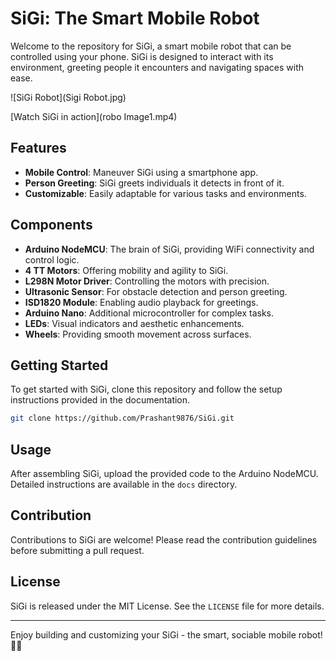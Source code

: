 # SiGi: The Smart Mobile Robot

Welcome to the repository for SiGi, a smart mobile robot that can be controlled using your phone. SiGi is designed to interact with its environment, greeting people it encounters and navigating spaces with ease.

![SiGi Robot](Sigi Robot.jpg)

[Watch SiGi in action](robo Image1.mp4)


## Features
- **Mobile Control**: Maneuver SiGi using a smartphone app.
- **Person Greeting**: SiGi greets individuals it detects in front of it.
- **Customizable**: Easily adaptable for various tasks and environments.

## Components
- **Arduino NodeMCU**: The brain of SiGi, providing WiFi connectivity and control logic.
- **4 TT Motors**: Offering mobility and agility to SiGi.
- **L298N Motor Driver**: Controlling the motors with precision.
- **Ultrasonic Sensor**: For obstacle detection and person greeting.
- **ISD1820 Module**: Enabling audio playback for greetings.
- **Arduino Nano**: Additional microcontroller for complex tasks.
- **LEDs**: Visual indicators and aesthetic enhancements.
- **Wheels**: Providing smooth movement across surfaces.

## Getting Started
To get started with SiGi, clone this repository and follow the setup instructions provided in the documentation.

```bash
git clone https://github.com/Prashant9876/SiGi.git
```

## Usage
After assembling SiGi, upload the provided code to the Arduino NodeMCU. Detailed instructions are available in the `docs` directory.

## Contribution
Contributions to SiGi are welcome! Please read the contribution guidelines before submitting a pull request.

## License
SiGi is released under the MIT License. See the `LICENSE` file for more details.

---

Enjoy building and customizing your SiGi - the smart, sociable mobile robot! 🤖📱

